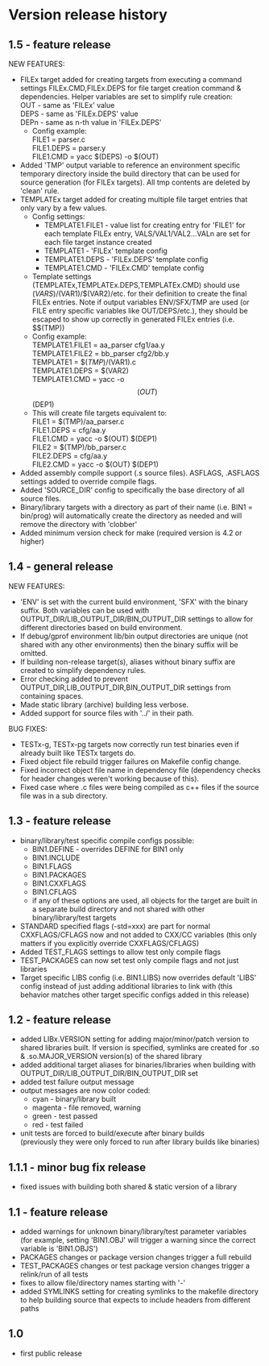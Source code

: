 # Version release history
## 1.5 - feature release
NEW FEATURES:
* FILEx target added for creating targets from executing a command settings FILEx.CMD,FILEx.DEPS for file target creation command & dependencies.  Helper variables are set to simplify rule creation:<br>OUT  - same as 'FILEx' value<br>DEPS - same as 'FILEx.DEPS' value<br>DEPn - same as n-th value in 'FILEx.DEPS'
   * Config example:<br>FILE1 = parser.c<br>FILE1.DEPS = parser.y<br>FILE1.CMD = yacc $(DEPS) -o $(OUT)
* Added 'TMP' output variable to reference an environment specific temporary directory inside the build directory that can be used for source generation (for FILEx targets).  All tmp contents are deleted by 'clean' rule.
* TEMPLATEx target added for creating multiple file target entries that only vary by a few values.
   * Config settings:
      * TEMPLATE1.FILE1 - value list for creating entry for 'FILE1' for each template FILEx entry, VALS/VAL1/VAL2...VALn are set for each file target instance created
      * TEMPLATE1      - 'FILEx' template config
      * TEMPLATE1.DEPS - 'FILEx.DEPS' template config
      * TEMPLATE1.CMD  - 'FILEx.CMD' template config
   * Template settings (TEMPLATEx,TEMPLATEx.DEPS,TEMPLATEx.CMD) should use $(VARS)/$(VAR1)/$(VAR2)/etc. for their definition to create the final FILEx entries.  Note if output variables ENV/SFX/TMP are used (or FILE entry specific variables like OUT/DEPS/etc.), they should be escaped to show up correctly in generated FILEx entries (i.e. $$(TMP))
   * Config example:<br>TEMPLATE1.FILE1 = aa_parser cfg1/aa.y<br>TEMPLATE1.FILE2 = bb_parser cfg2/bb.y<br>TEMPLATE1 = $$(TMP)/$(VAR1).c<br>TEMPLATE1.DEPS = $(VAR2)<br>TEMPLATE1.CMD = yacc -o $$(OUT) $$(DEP1)
   * This will create file targets equivalent to:<br>FILE1 = $(TMP)/aa_parser.c<br>FILE1.DEPS = cfg/aa.y<br>FILE1.CMD = yacc -o $(OUT) $(DEP1)<br>FILE2 = $(TMP)/bb_parser.c<br>FILE2.DEPS = cfg/aa.y<br>FILE2.CMD = yacc -o $(OUT) $(DEP1)
* Added assembly compile support (.s source files).  ASFLAGS, <target>.ASFLAGS settings added to override compile flags.
* Added 'SOURCE_DIR' config to specifically the base directory of all source files.
* Binary/library targets with a directory as part of their name (i.e. BIN1 = bin/prog) will automatically create the directory as needed and will remove the directory with 'clobber'
* Added minimum version check for make (required version is 4.2 or higher)

## 1.4 - general release
NEW FEATURES:
* 'ENV' is set with the current build environment, 'SFX' with the binary suffix.  Both variables can be used with OUTPUT_DIR/LIB_OUTPUT_DIR/BIN_OUTPUT_DIR settings to allow for different directories based on build environment.
* If debug/gprof environment lib/bin output directories are unique (not shared with any other environments) then the binary suffix will be omitted.
* If building non-release target(s), aliases without binary suffix are created to simplify dependency rules.
* Error checking added to prevent OUTPUT_DIR,LIB_OUTPUT_DIR,BIN_OUTPUT_DIR settings from containing spaces.
* Made static library (archive) building less verbose.
* Added support for source files with '../' in their path.

BUG FIXES:
* TESTx-g, TESTx-pg targets now correctly run test binaries even if already built like TESTx targets do.
* Fixed object file rebuild trigger failures on Makefile config change.
* Fixed incorrect object file name in dependency file (dependency checks for header changes weren't working because of this).
* Fixed case where .c files were being compiled as c++ files if the source file was in a sub directory.

## 1.3 - feature release
* binary/library/test specific compile configs possible:
   * BIN1.DEFINE - overrides DEFINE for BIN1 only
   * BIN1.INCLUDE
   * BIN1.FLAGS
   * BIN1.PACKAGES
   * BIN1.CXXFLAGS
   * BIN1.CFLAGS
   * if any of these options are used, all objects for the target are built in a separate build directory and not shared with other binary/library/test targets
* STANDARD specified flags (-std=xxx) are part for normal CXXFLAGS/CFLAGS now and not added to CXX/CC variables (this only matters if you explicitly override CXXFLAGS/CFLAGS)
* Added TEST_FLAGS settings to allow test only compile flags
* TEST_PACKAGES can now set test only compile flags and not just libraries
* Target specific LIBS config (i.e. BIN1.LIBS) now overrides default 'LIBS' config instead of just adding additional libraries to link with (this behavior matches other target specific configs added in this release)

## 1.2 - feature release
* added LIBx.VERSION setting for adding major/minor/patch version to shared libraries built.  If version is specified, symlinks are created for .so & .so.MAJOR_VERSION version(s) of the shared library
* added additional target aliases for binaries/libraries when building with OUTPUT_DIR/LIB_OUTPUT_DIR/BIN_OUTPUT_DIR set
* added test failure output message
* output messages are now color coded:
   * cyan - binary/library built
   * magenta - file removed, warning
   * green - test passed
   * red - test failed
* unit tests are forced to build/execute after binary builds<br>(previously they were only forced to run after library builds like binaries)

## 1.1.1 - minor bug fix release
* fixed issues with building both shared & static version of a library

## 1.1 - feature release
* added warnings for unknown binary/library/test parameter variables<br>(for example, setting 'BIN1.OBJ' will trigger a warning since the correct variable is 'BIN1.OBJS')
* PACKAGES changes or package version changes trigger a full rebuild
* TEST_PACKAGES changes or test package version changes trigger a relink/run of all tests
* fixes to allow file/directory names starting with '-'
* added SYMLINKS setting for creating symlinks to the makefile directory to help building source that expects to include headers from different paths

## 1.0
* first public release
